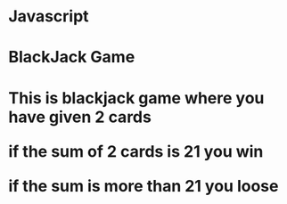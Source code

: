# Javascript 
<h1> BlackJack Game <h1>
<p>This is blackjack game where you have given 2 cards <p>
<p>if the sum of 2 cards is 21 you win <p>
<p>if the sum is more than 21 you loose <p>
